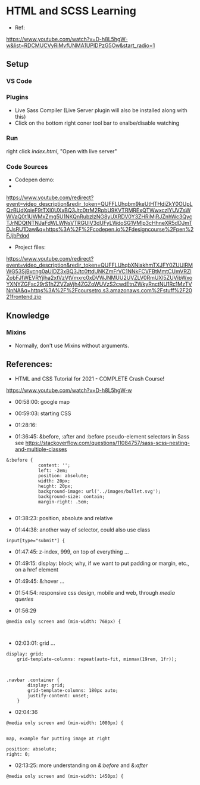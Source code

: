 # HTML and SCSS Learning

- Ref:

https://www.youtube.com/watch?v=D-h8L5hgW-w&list=RDCMUCVyRiMvfUNMA1UPlDPzG5Ow&start_radio=1

## Setup

### VS Code

### Plugins

- Live Sass Compiler (Live Server plugin will also be installed along with this)
- Click on the bottom right coner tool bar to enalbe/disable watching

### Run

right click *index.html*, "Open with live server"

### Code Sources

- Codepen demo:
- 
https://www.youtube.com/redirect?event=video_description&redir_token=QUFFLUhqbm9keUtHTHdiZkY0OUpLQzBUdXpieF9tTXI0UXxBQ3Jtc0trM2RpbU9KVTRMRExQTWwxczlYUVZsWWVaQ0t1UWMxZmg5U1NKQnRubzlzNG8yUXRDV0Y3ZHRiMjRJZnhWc3QycTJrNDQtNTNJaFdWLWNsVTRGUlV3dUFyLWdoSG1VMlp3cHhneXR5dDJmTDJsRU1Daw&q=https%3A%2F%2Fcodepen.io%2Fdesigncourse%2Fpen%2FJjbPdqd

- Project files:

https://www.youtube.com/redirect?event=video_description&redir_token=QUFFLUhqbXNlakhmTXJFY0ZUUlRMWG53SjBvcng0aUlDZ3xBQ3Jtc0ttdUNKZmFrVC1NNkFCVFBtMmtCUmVRZlZobFJfWEVRYjlha2xtVzVtVmxrc0xDVWJNMUU2UVZLV0RmUXl5ZUVibWxoYXNYZGFsc29rS1hZZVZaVjh4ZGZoWUVzS2cwdEtnZWkyRnctNU1Rc1MzTVNnNA&q=https%3A%2F%2Fcoursetro.s3.amazonaws.com%2Fstuff%2F2021frontend.zip

## Knowledge

### Mixins

- Normally, don't use Mixins without arguments.




## References:

- HTML and CSS Tutorial for 2021 - COMPLETE Crash Course!

https://www.youtube.com/watch?v=D-h8L5hgW-w

- 00:58:00: google map
- 00:59:03: starting CSS
- 01:28:16: 

- 01:36:45: &before, :after and :before pseudo-element selectors in Sass  
see https://stackoverflow.com/questions/11084757/sass-scss-nesting-and-multiple-classes  
```
&:before {
            content: '';
            left: -2em;
            position: absolute;
            width: 20px;
            height: 20px;
            background-image: url('../images/bullet.svg');
            background-size: contain;
            margin-right: .5em;
        
```
- 01:38:23: position, absolute and relative

- 01:44:38: another way of selector, could also use class

```
input[type="submit"] {
```

- 01:47:45: z-index, 999, on top of everything ...
- 01:49:15: display: block; why, if we want to put padding or margin, etc., on a href element
- 01:49:45: &:hover ...

- 01:54:54: responsive css design, mobile and web, through *media queries*

- 01:56:29
```
@media only screen and (min-width: 768px) {



```

- 02:03:01: grid ...

```
display: grid;
    grid-template-columns: repeat(auto-fit, minmax(19rem, 1fr));



.navbar .container {
        display: grid;
        grid-template-columns: 180px auto;
        justify-content: unset;
    }

```

- 02:04:36

```
@media only screen and (min-width: 1080px) {


map, example for putting image at right

position: absolute;
right: 0;

```

- 02:13:25: more understanding on *&:before* and *&:after*

```
@media only screen and (min-width: 1450px) {



```


